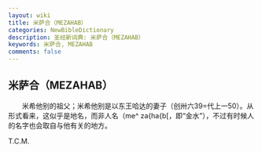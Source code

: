 ```yaml
---
layout: wiki
title: 米萨合（MEZAHAB）
categories: NewBibleDictionary
description: 圣经新词典: 米萨合（MEZAHAB）
keywords: 米萨合, MEZAHAB
comments: false
---
```


## 米萨合（MEZAHAB）

　　米希他别的祖父；米希他别是以东王哈达的妻子（创卅六39=代上一50）。从形式看来，这似乎是地名，而非人名（me^ za{ha{b[，即“金水”），不过有时候人的名字也会取自与他有关的地方。

T.C.M.








